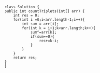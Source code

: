     class Solution {
    public int countTriplets(int[] arr) {
        int res = 0;
        for(int i =0;i<arr.length-1;i++){
            int sum = arr[i];
            for(int k = i+1;k<arr.length;k++){
                sum^=arr[k];
                if(sum==0){
                    res+=k-i;
                }
            }
        }
        return res;
    }
    }
